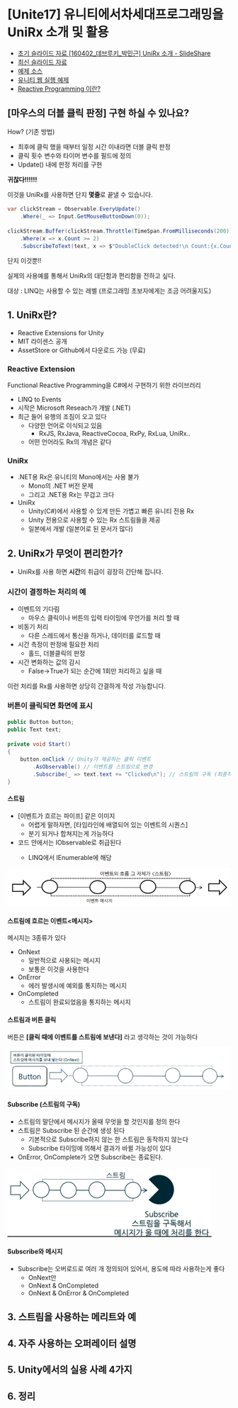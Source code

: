 # [Unite17] 유니티에서차세대프로그래밍을 UniRx 소개 및 활용

- [초기 슬라이드 자료 [160402_데브루키_박민근] UniRx 소개 - SlideShare](https://www.slideshare.net/agebreak/160402-unirx)
- [최신 슬라이드 자료](https://www.slideshare.net/agebreak/unite17-unirx)
- [예제 소스](https://github.com/TORISOUP/UniRxExamples)
- [유니티 웹 실행 예제](http://torisoup.net/unirx-examples/)
- [Reactive Programming 이란?](https://www.slideshare.net/jongwookkim/ndc14-rx-functional-reactive-programming)

## [마우스의 더블 클릭 판정] 구현 하실 수 있나요?

How? (기존 방법)
- 최후에 클릭 했을 때부터 일정 시간 이내라면 더블 클릭 판정
- 클릭 횟수 변수와 타이머 변수를 필드에 정의
- Update() 내에 판정 처리를 구현

**귀찮다!!!!!!**

이것을 UniRx를 사용하면 단지 **몇줄**로 끝낼 수 있습니다.

```csharp
var clickStream = Observable.EveryUpdate()
    .Where(_ => Input.GetMouseButtonDown(0));

clickStream.Buffer(clickStream.Throttle(TimeSpan.FromMilliseconds(200)))
    .Where(x => x.Count >= 2)
    .SubscribeToText(text, x => $"DoubleClick detected!\n Count:{x.Count}");
```

단지 이것뿐!!

실제의 사용예를 통해서 UniRx의 대단함과 편리함을 전하고 싶다.

대상 : LINQ는 사용할 수 있는 레벨 (프로그래밍 초보자에게는 조금 어려울지도)

## 1. UniRx란?

- Reactive Extensions for Unity
- MIT 라이센스 공개
- AssetStore or Github에서 다운로드 가능 (무료)

### Reactive Extension

Functional Reactive Programming을 C#에서 구현하기 위한 라이브러리

- LINQ to Events
- 시작은 Microsoft Reseach가 개발 (.NET)
- 최근 들어 유행의 조짐이 오고 있다
    - 다양한 언어로 이식되고 있음
        - RxJS, RxJava, ReactiveCocoa, RxPy, RxLua, UniRx..
    - 어떤 언어라도 Rx의 개념은 같다

### UniRx
- .NET용 Rx은 유니티의 Mono에서는 사용 불가
    - Mono의 .NET 버전 문제
    - 그리고 .NET용 Rx는 무겁고 크다
- UniRx
    - Unity(C#)에서 사용할 수 있게 만든 가볍고 빠른 유니티 전용 Rx
    - Unity 전용으로 사용할 수 있는 Rx 스트림들을 제공
    - 일본에서 개발 (일본어로 된 문서가 많다)

## 2. UniRx가 무엇이 편리한가?
- UniRx를 사용 하면 **시간**의 취급이 굉장히 간단해 집니다.

### 시간이 결정하는 처리의 예
- 이벤트의 기다림
    - 마우스 클릭이나 버튼의 입력 타이밍에 무언가를 처리 할 때   
- 비동기 처리
    - 다른 스레드에서 통신을 하거나, 데이터를 로드할 때
- 시간 측정이 판정에 필요한 처리
    - 홀드, 더블클릭의 판정
- 시간 변화하는 값의 감시
    - False->True가 되는 순간에 1회만 처리하고 싶을 때

이런 처리를 Rx를 사용하면 상당히 간결하게 작성 가능합니다.

### 버튼이 클릭되면 화면에 표시

```csharp
public Button button;
public Text text;

private void Start()
{
    button.onClick // Unity가 제공하는 클릭 이벤트
        .AsObservable() // 이벤트를 스트림으로 변경
        .Subscribe(_ => text.text += "Clicked\n"); // 스트림의 구독 (최종적으로 무엇을 할것인가를 작성)
}
```

#### 스트림

- [이벤트가 흐르는 파이프] 같은 이미지
    - 어렵게 말하자면, [타임라인에 배열되어 있는 이벤트의 시퀀스]
    - 분기 되거나 합쳐지는게 가능하다
- 코드 안에서는 IObservable<T>로 취급된다
    - LINQ에서 IEnumerable<T>에 해당

![UniRx Stream](images/unirx_stream.png)

#### 스트림에 흐르는 이벤트<메시지>

메시지는 3종류가 있다
- OnNext
    - 일반적으로 사용되는 메시지
    - 보통은 이것을 사용한다
- OnError
    - 에러 발생시에 예외를 통지하는 메시지
- OnCompleted
    - 스트림이 완료되었음을 통지하는 메시지

#### 스트림과 버튼 클릭

버튼은 **[클릭 때에 이벤트를 스트림에 보낸다]** 라고 생각하는 것이 가능하다

![UniRx Button Stream](images/unirx_button_stream.png)

#### Subscribe (스트림의 구독)

- 스트림의 말단에서 메시지가 올때 무엇을 할 것인지를 정의 한다
- 스트림은 Subscribe 된 순간에 생성 된다
    - 기본적으로 Subscribe하지 않는 한 스트림은 동작하지 않는다
    - Subscribe 타이밍에 의해서 결과가 바뀔 가능성이 있다
- OnError, OnComplete가 오면 Subscribe는 종료된다.

![UniRx Subscribe Stream](images/unirx_subscribe_stream.png)

#### Subscribe와 메시지
- Subscribe는 오버로드로 여러 개 정의되어 있어서, 용도에 따라 사용하는게 좋다
    - OnNext만
    - OnNext & OnCompleted
    - OnNext & OnError & OnCompleted

## 3. 스트림을 사용하는 메리트와 예
## 4. 자주 사용하는 오퍼레이터 설명
## 5. Unity에서의 실용 사례 4가지
## 6. 정리